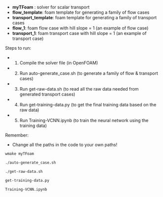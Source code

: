 * __myTFoam__ : solver for scalar transport
* __flow_template__: foam template for generating a family of flow cases
* __transport_template__: foam template for generating a family of transport cases
* __flow_1__: foam flow case with hill slope = 1 (an example of flow case)
* __transport_1__: foam transport case with hill slope = 1 (an example of transport case)

Steps to run:
* 1. Compile the solver file (in OpenFOAM)
* 2. Run auto-generate_case.sh  (to generate a family of flow & transport cases)
* 3. Run get-raw-data.sh  (to read all the raw data needed from generated transport cases)
* 4. Run get-training-data.py  (to get the final training data based on the raw data)
* 5. Run Training-VCNN.ipynb  (to train the neural network using the training data)

Remember:
* Change all the paths in the code to your own paths!

```sh
wmake myTFoam

./auto-generate_case.sh

./get-raw-data.sh

get-training-data.py

Training-VCNN.ipynb

```

